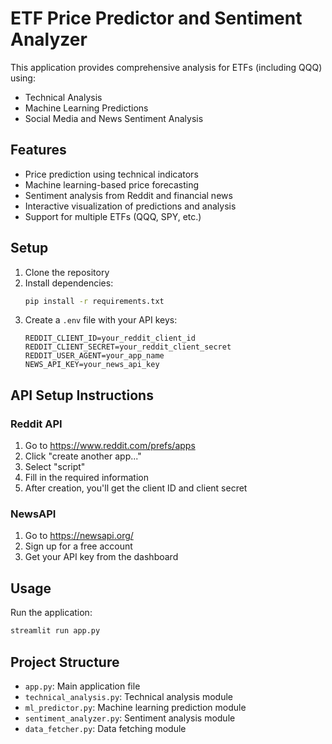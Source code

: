 # ETF Price Predictor and Sentiment Analyzer

This application provides comprehensive analysis for ETFs (including QQQ) using:
- Technical Analysis
- Machine Learning Predictions
- Social Media and News Sentiment Analysis

## Features
- Price prediction using technical indicators
- Machine learning-based price forecasting
- Sentiment analysis from Reddit and financial news
- Interactive visualization of predictions and analysis
- Support for multiple ETFs (QQQ, SPY, etc.)

## Setup
1. Clone the repository
2. Install dependencies:
   ```bash
   pip install -r requirements.txt
   ```
3. Create a `.env` file with your API keys:
   ```
   REDDIT_CLIENT_ID=your_reddit_client_id
   REDDIT_CLIENT_SECRET=your_reddit_client_secret
   REDDIT_USER_AGENT=your_app_name
   NEWS_API_KEY=your_news_api_key
   ```

## API Setup Instructions

### Reddit API
1. Go to https://www.reddit.com/prefs/apps
2. Click "create another app..."
3. Select "script"
4. Fill in the required information
5. After creation, you'll get the client ID and client secret

### NewsAPI
1. Go to https://newsapi.org/
2. Sign up for a free account
3. Get your API key from the dashboard

## Usage
Run the application:
```bash
streamlit run app.py
```

## Project Structure
- `app.py`: Main application file
- `technical_analysis.py`: Technical analysis module
- `ml_predictor.py`: Machine learning prediction module
- `sentiment_analyzer.py`: Sentiment analysis module
- `data_fetcher.py`: Data fetching module 